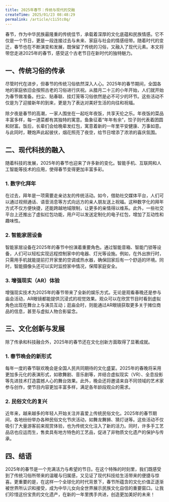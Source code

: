 ```yaml
---
title: 2025年春节：传统与现代的交融
createTime: 2025/01/23 08:48:29
permalink: /article/c1i5tc0q/
---
```


春节，作为中华民族最隆重的传统佳节，承载着深厚的文化底蕴和民族情感。它不仅是一个节日，更是一段连接过去与未来、家庭与社会的情感纽带。随着时代的变迁，春节也在不断演变和发展，既保留了传统的习俗，又融入了现代元素。本文将带您走进2025年的春节，感受这个古老节日在新时代的独特魅力。

## 一、传统习俗的传承

尽管时代在进步，但春节的传统习俗依然深入人心。2025年的春节期间，全国各地的家庭依旧会按照古老的习俗进行庆祝。从腊月二十三的小年开始，人们就开始为春节做准备。扫尘、贴春联、挂灯笼等习俗依然是必不可少的环节。这些活动不仅是为了迎接新年的到来，更是为了表达对美好生活的向往和祝福。

除夕夜是春节的高潮，一家人围坐在一起吃年夜饭，共享天伦之乐。年夜饭的菜品丰富多样，每一道菜都有其独特的寓意。鱼象征着“年年有余”，饺子则代表着团圆和财富。饭后，长辈们会给晚辈发红包，寓意着新的一年里平安健康、万事如意。与此同时，鞭炮声此起彼伏，烟花照亮了夜空，给节日增添了浓浓的喜庆氛围。

## 二、现代科技的融入

随着科技的发展，2025年的春节也迎来了许多新的变化。智能手机、互联网和人工智能等技术的应用，使得春节变得更加丰富多彩。

### 1. 数字化拜年

在过去，拜年是一项需要走亲访友的传统活动。如今，借助社交媒体平台，人们可以通过视频通话、语音消息等方式向远方的亲人朋友送上祝福。这种数字化的拜年方式不仅方便快捷，还能跨越地域限制，让更多的亲情得以维系。此外，一些社交平台上还推出了虚拟红包功能，用户可以发送定制化的电子红包，增加了互动性和趣味性。

### 2. 智能家居设备

智能家居设备在2025年的春节中扮演着重要角色。通过智能音箱、智能门锁等设备，人们可以轻松实现远程控制家中的电器、灯光等设施。例如，在外出旅行时，只需用手机就能提前打开家里的空调或热水器，确保回家后有一个舒适的环境。同时，智能摄像头还可以实时监控家中情况，保障家庭安全。

### 3. 增强现实（AR）体验

增强现实技术为2025年的春节带来了全新的娱乐方式。无论是观看春晚还是参与庙会活动，AR眼镜都能提供沉浸式的视觉效果。观众可以在欣赏节目时看到虚拟角色出现在舞台上与演员互动；逛庙会时，则能通过AR眼镜获取更多关于摊位商品的信息，甚至与虚拟人物合影留念。

## 三、文化创新与发展

除了传承和科技融合外，2025年的春节还在文化创新方面取得了显著成就。

### 1. 春节晚会的新形式

每年一度的春节联欢晚会是全国人民共同期待的文化盛宴。2025年的春晚将采用更加多元化的表演形式，如歌舞剧、音乐剧等，并结合虚拟现实（VR）、全息投影等先进技术打造震撼人心的舞台效果。此外，晚会还将邀请来自不同领域的艺术家参与创作，使节目内容更加丰富多样，满足各年龄段观众的需求。

### 2. 民俗文化的复兴

近年来，越来越多的年轻人开始关注并喜爱上传统民俗文化。2025年的春节期间，各地纷纷举办各种民俗文化节庆活动，如舞龙舞狮、猜灯谜等。这些活动不仅吸引了大量游客前来观赏体验，也为传统文化注入了新的活力。同时，许多手工艺品店也应运而生，售卖具有地方特色的工艺品，促进了非物质文化遗产的保护与传承。

## 四、结语

2025年的春节是一个充满活力与希望的节日。在这个特殊的时刻里，我们既感受到了传统习俗所带来的温暖与归属感，又见证了现代科技给生活带来的便捷与惊喜。更重要的是，在这样一个全球化的时代背景下，春节所蕴含的文化价值正逐渐被世界所认识和接受，成为中华儿女向全世界展示民族文化自信的重要窗口。让我们珍惜这份宝贵的文化遗产，在新的一年里携手共进，创造更加美好的未来！